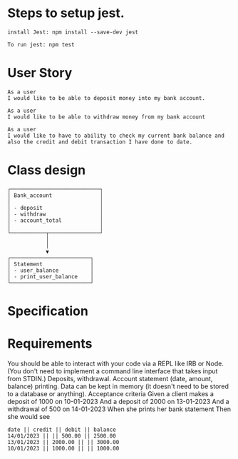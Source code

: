 # Steps to setup jest.
```
install Jest: npm install --save-dev jest
```
```
To run jest: npm test
```

# User Story
```
As a user
I would like to be able to deposit money into my bank account.
```
```
As a user 
I would like to be able to withdraw money from my bank account
```
```
As a user 
I would like to have to ability to check my current bank balance and also the credit and debit transaction I have done to date.
```
# Class design

```
┌────────────────────────────┐
│ Bank_account               │
│                            │
│ - deposit                  │
│ - withdraw                 │
│ - account_total            │
│                            │
└───────────┬────────────────┘
            │
            │ 
            ▼
┌─────────────────────────┐
│ Statement               │
│ - user_balance          │
│ - print_user_balance    │
└─────────────────────────┘
```
        
# Specification

# Requirements
You should be able to interact with your code via a REPL like IRB or Node. (You don't need to implement a command line interface that takes input from STDIN.)
Deposits, withdrawal.
Account statement (date, amount, balance) printing.
Data can be kept in memory (it doesn't need to be stored to a database or anything).
Acceptance criteria
Given a client makes a deposit of 1000 on 10-01-2023
And a deposit of 2000 on 13-01-2023
And a withdrawal of 500 on 14-01-2023
When she prints her bank statement
Then she would see
```
date || credit || debit || balance
14/01/2023 || || 500.00 || 2500.00
13/01/2023 || 2000.00 || || 3000.00
10/01/2023 || 1000.00 || || 1000.00
```

            
    
